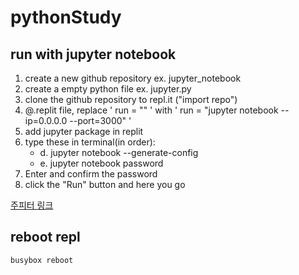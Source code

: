# pythonStudy

## run with jupyter notebook

1. create a new github repository ex. jupyter_notebook
2. create a empty python file ex. jupyter.py
3. clone the github repository to repl.it ("import repo")
4. @.replit file, replace ' run = "" ' with ' run = "jupyter notebook --ip=0.0.0.0 --port=3000" '
5. add jupyter package in replit
6. type these in terminal(in order):
    - d. jupyter notebook --generate-config
    - e. jupyter notebook password
7. Enter and confirm the password
8. click the "Run" button and here you go

[주피터 링크](https://pythonstudy.yeongjukim2.repl.co)

## reboot repl
```bash
busybox reboot
```